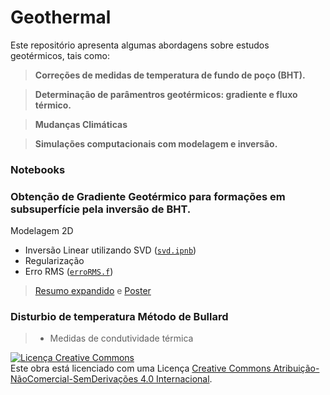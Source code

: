 # Geothermal 

Este repositório apresenta algumas abordagens sobre estudos geotérmicos, tais como: 

>**Correções de medidas de temperatura de fundo de poço (BHT).**

>**Determinação de parâmentros geotérmicos: gradiente e fluxo térmico.**

>**Mudanças Climáticas**

>**Simulações computacionais com modelagem e inversão.**

### Notebooks

### Obtenção de Gradiente Geotérmico para formações em subsuperfície pela inversão de BHT.
Modelagem 2D
+ Inversão Linear utilizando SVD ([`svd.ipnb`](https://github.com/arturbenevides/GEOTHERMAL/blob/master/svd.ipynb))
+ Regularização
+ Erro RMS ([`erroRMS.f`](https://github.com/arturbenevides/GEOTHERMAL/blob/master/erroRMS.f))
> [Resumo expandido](https://github.com/arturbenevides/GEOTHERMAL/blob/master/text/Resuma_Expandido_simbgf_2016.pdf) e [Poster](https://github.com/arturbenevides/GEOTHERMAL/blob/master/text/poster_Artur_vers%C3%A3o2.pdf)
  
### Disturbio de temperatura Método de Bullard
  >+ Medidas de condutividade térmica
  
  
  
  
  

<a rel="license" href="http://creativecommons.org/licenses/by-nc-nd/4.0/"><img alt="Licença Creative Commons" style="border-width:0" src="https://i.creativecommons.org/l/by-nc-nd/4.0/88x31.png" /></a><br />Este obra está licenciado com uma Licença <a rel="license" href="http://creativecommons.org/licenses/by-nc-nd/4.0/">Creative Commons Atribuição-NãoComercial-SemDerivações 4.0 Internacional</a>.
